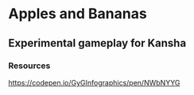 # Apples and Bananas

## Experimental gameplay for Kansha

### Resources

https://codepen.io/GyGInfographics/pen/NWbNYYG
